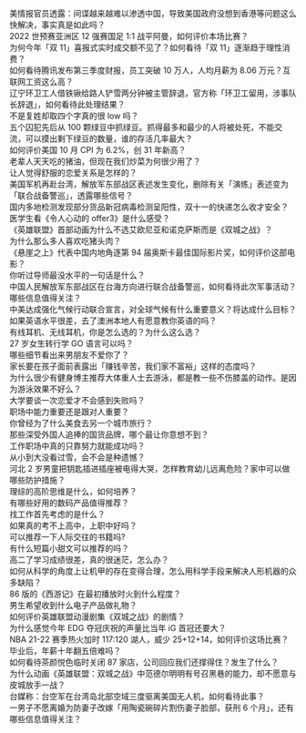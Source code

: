 美情报官员透露：间谍越来越难以渗透中国，导致美国政府没想到香港等问题这么快解决，事实真是如此吗？  
2022 世预赛亚洲区 12 强赛国足 1:1 战平阿曼，如何评价本场比赛？  
为何今年「双 11」喜报式实时成交额不见了？如何看待「双 11」逐渐趋于理性消费？  
如何看待腾讯发布第三季度财报，员工突破 10 万人，人均月薪为 8.06 万元？互联网工资这么高？  
辽宁环卫工人借铁锹给路人铲雪两分钟被主管辞退，官方称「环卫工留用，涉事队长辞退」，如何看待此处理结果？  
不是复姓却取四个字真的很 low 吗？  
五个囚犯先后从 100 颗绿豆中抓绿豆。抓得最多和最少的人将被处死，不能交流，可以摸出剩下绿豆的数量，谁的存活几率最大？  
如何评价美国 10 月 CPI 为 6.2%，创 31 年新高？  
老辈人天天吃的猪油，但现在我们炒菜为何很少用了？  
让人觉得舒服的恋爱关系是怎样的？  
美国军机再赴台湾，解放军东部战区表述发生变化，删除有关「演练」表述变为「联合战备警巡」，透露哪些信号？  
国内多地检测发现部分货品新冠病毒检测呈阳性，双十一的快递怎么收才安全？  
医学生看《令人心动的 offer3》是什么感受？  
《英雄联盟》首部动画为什么不选艾欧尼亚和诺克萨斯而是《双城之战》？  
为什么那么多人喜欢吃猪头肉？  
《悬崖之上》代表中国内地角逐第 94 届奥斯卡最佳国际影片奖，如何评价这部电影？  
你听过导师最没水平的一句话是什么？  
中国人民解放军东部战区在台海方向进行联合战备警巡，如何看待此次军事活动？哪些信息值得关注？  
中美达成强化气候行动联合宣言，对全球气候有什么重要意义？将达成什么目标？  
如果英语水平很差，去了澳洲本地人有愿意教你英语的吗？  
有线耳机、无线耳机，你是怎么选的？为什么这么选？  
27 岁女生转行学 GO 语言可以吗？  
哪些细节看出来男朋友不爱你了？  
家长要在孩子面前表露出「赚钱辛苦，我们家不富裕」这样的态度吗？  
为什么很少有健身博主推荐大体重人士去游泳，都是教一些不伤膝盖的动作。是因为游泳效果不好么？  
大学要谈一次恋爱才不会感到失败吗？  
职场中能力重要还是跟对人重要？  
你曾经为了什么美食去另一个城市旅行？  
那些深受外国人追捧的国货品牌，哪个最让你意想不到？  
工作职场中真的只靠努力就能成功吗？  
从小到大没看过雪，会不会是种遗憾？  
河北 2 岁男童把钥匙插进插座被电得大哭，怎样教育幼儿远离危险？家中可以做哪些防护措施？  
理综的高阶思维是什么，如何培养？  
有哪些好用的数码产品值得推荐？  
找工作首先考虑的是什么？  
如果真的考不上高中，上职中好吗？  
可以推荐一下人际交往的书籍吗?  
有什么短篇小甜文可以推荐的吗？  
高二了学习成绩很差，真的很迷茫，怎么办？  
如何从科学的角度上让机甲的存在变得合理，怎么用科学手段来解决人形机器的众多缺陷？  
86 版的《西游记》在最初播放时火到什么程度？  
男生希望收到什么电子产品做礼物？  
如何评价英雄联盟动漫剧集《双城之战》的剧情？  
为什么感觉今年 EDG 夺冠庆祝的声量比当年 iG 首冠还要大？  
NBA 21-22 赛季热火加时 117:120 湖人，威少 25+12+14，如何评价这场比赛？  
毕业后，年薪十年翻五倍难吗？  
如何看待茶颜悦色临时关闭 87 家店，公司回应我们还撑得住？发生了什么？  
为什么动画《英雄联盟：双城之战》中范德尔明明有号召黑巷的能力，却不愿意与皮城放手一战？  
台媒称：台空军在台湾岛北部空域三度驱离美国无人机，如何看待此事？  
一男子不愿离婚为防妻子改嫁「用陶瓷碗碎片割伤妻子脸部，获刑 6 个月」，还有哪些信息值得关注？  
